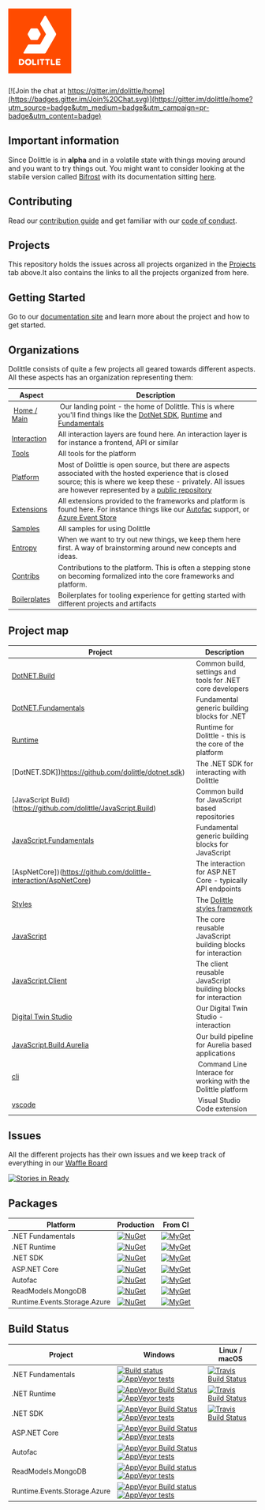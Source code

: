 # ![Dolittle Logo](Media/Logo.png)

[![Join the chat at https://gitter.im/dolittle/home](https://badges.gitter.im/Join%20Chat.svg)](https://gitter.im/dolittle/home?utm_source=badge&utm_medium=badge&utm_campaign=pr-badge&utm_content=badge)


## Important information

Since Dolittle is in **alpha** and in a volatile state with things moving around and you want to try things out. You might want to consider looking at the stabile version called [Bifrost](https://github.com/dolittle/bifrost) with its documentation sitting [here](http://www.dolittle.io/bifrost).


## Contributing

Read our [contribution guide](http://www.dolittle.io/Articles/contributing.html) and get familiar with our [code of conduct](CODE_OF_CONDUCT.md).

## Projects

This repository holds the issues across all projects organized in the [Projects](https://github.com/dolittle/Home/projects) tab above.It also contains the links to all the projects organized from here.

## Getting Started

Go to our [documentation site](http://www.dolittle.io) and learn more about the project and how to get started.

## Organizations

Dolittle consists of quite a few projects all geared towards different aspects. All these aspects has an organization representing them:

| Aspect | Description |
| ------ | ----------- |
| [Home / Main](https://github.com/dolittle) | Our landing point - the home of Dolittle. This is where you'll find things like the [DotNet SDK](http://github.com/dolittle/dotnet.sdk), [Runtime](http://github.com/dolittle/runtime) and [Fundamentals](http://github.com/dolittle/dotnet.fundamentals) |
| [Interaction](https://github.com/dolittle-interaction) | All interaction layers are found here. An interaction layer is for instance a frontend, API or similar |
| [Tools](https://github.com/dolittle-tools) | All tools for the platform |
| [Platform](https://github.com/dolittle-platform) | Most of Dolittle is open source, but there are aspects associated with the hosted experience that is closed source; this is where we keep these - privately. All issues are however represented by a [public repository](https://github.com/dolittle-platform/home) |
| [Extensions](https://github.com/dolittle-extensions) | All extensions provided to the frameworks and platform is found here. For instance things like our [Autofac](https://github.com/dolittle-extensions/DotNET.DependencyInversion.Autofac) support, or [Azure Event Store](https://github.com/dolittle-extensions/Runtime.Events.Stores.Azure.Tables) |
| [Samples](https://github.com/dolittle-samples) | All samples for using Dolittle |
| [Entropy](https://github.com/dolittle-entropy) | When we want to try out new things, we keep them here first. A way of brainstorming around new concepts and ideas. |
| [Contribs](https://github.com/dolittle-contribs) | Contributions to the platform. This is often a stepping stone on becoming formalized into the core frameworks and platform. |
| [Boilerplates](https://github.com/dolittle-boilerplates) | Boilerplates for tooling experience for getting started with different projects and artifacts |

## Project map

| Project | Description |
| ------- | ----------- |
| [DotNET.Build](https://github.com/dolittle/dotnet.build) | Common build, settings and tools for .NET core developers |
| [DotNET.Fundamentals](https://github.com/dolittle/dotnet.fundamentals) | Fundamental generic building blocks for .NET |
| [Runtime](https://github.com/dolittle/runtime) | Runtime for Dolittle - this is the core of the platform |
| [DotNET.SDK])https://github.com/dolittle/dotnet.sdk) | The .NET SDK for interacting with Dolittle |
| [JavaScript Build)(https://github.com/dolittle/JavaScript.Build) | Common build for JavaScript based repositories |
| [JavaScript.Fundamentals](https://github.com/dolittle/JavaScript.Fundamentals) | Fundamental generic building blocks for JavaScript |
| [AspNetCore])(https://github.com/dolittle-interaction/AspNetCore) | The interaction for ASP.NET Core - typically API endpoints |
| [Styles](https://github.com/dolittle-interaction/Dolittle.styles) | The [Dolittle styles framework](http://styles.dolittle.io) |
| [JavaScript](https://github.com/dolittle-interaction/JavaScript) | The core reusable JavaScript building blocks for interaction |
| [JavaScript.Client](https://github.com/dolittle-interaction/JavaScript.Client) | The client reusable JavaScript building blocks for interaction |
| [Digital Twin Studio](https://github.com/dolittle-interaction/digital_twin_studio) | Our Digital Twin Studio - interaction |
| [JavaScript.Build.Aurelia](https://github.com/dolittle-interaction/JavaScript.Build.Aurelia) | Our build pipeline for Aurelia based applications |
| [cli](https://github.com/dolittle-tools/cli) | Command Line Interace for working with the Dolittle platform |
| [vscode](https://github.com/dolittle-tools/vscode) | Visual Studio Code extension |

## Issues

All the different projects has their own issues and we keep track of everything in our [Waffle Board](https://waffle.io/dolittle/home)

[![Stories in Ready](https://badge.waffle.io/dolittle/home.png?label=ready&title=Ready)](http://waffle.io/dolittle/home)
## Packages

| Platform | Production   | From CI  |
| ------- | ------- | ------ |
| .NET Fundamentals | [![NuGet](https://img.shields.io/nuget/v/dolittle.Assemblies.svg)](https://www.nuget.org/packages?q=dolittle) | [![MyGet](https://img.shields.io/myget/dolittle/vpre/dolittle.Assemblies.svg)](https://www.myget.org/gallery/dolittle) |
| .NET Runtime | [![NuGet](https://img.shields.io/nuget/v/dolittle.Runtime.Events.svg)](https://www.nuget.org/packages?q=dolittle.Runtime) | [![MyGet](https://img.shields.io/myget/dolittle/vpre/dolittle.Runtime.Events.svg)](https://www.myget.org/gallery/dolittle) |
| .NET SDK | [![NuGet](https://img.shields.io/nuget/v/dolittle.svg)](https://www.nuget.org/packages?q=dolittle.sdk.commands) | [![MyGet](https://img.shields.io/myget/dolittle/vpre/dolittle.sdk.commands.svg)](https://www.myget.org/gallery/dolittle) |
| ASP.NET Core | [![NuGet](https://img.shields.io/nuget/v/dolittle.aspnetcore.commands.svg)](https://www.nuget.org/packages?q=dolittle.aspnetcore) | [![MyGet](https://img.shields.io/myget/dolittle/vpre/dolittle.aspnetcore.commands.svg)](https://www.myget.org/gallery/dolittle) |
| Autofac | [![NuGet](https://img.shields.io/nuget/v/dolittle.dependencyinversion.autofac.svg)](https://www.nuget.org/packages?q=dolittle.dependencyinversion.autofac) | [![MyGet](https://img.shields.io/myget/dolittle/vpre/dolittle.dependencyinversion.autofac.svg)](https://www.myget.org/gallery/dolittle) |
| ReadModels.MongoDB | [![NuGet](https://img.shields.io/nuget/v/dolittle.readmodels.mongodb.svg)](https://www.nuget.org/packages?q=dolittle.readmodels.mongodb) | [![MyGet](https://img.shields.io/myget/dolittle/vpre/dolittle.readmodels.mongodb.svg)](https://www.myget.org/gallery/dolittle) |
| Runtime.Events.Storage.Azure | [![NuGet](https://img.shields.io/nuget/v/dolittle.runtime.events.storage.azure.svg)](https://www.nuget.org/packages?q=dolittle.runtime.events.storage.azure) | [![MyGet](https://img.shields.io/myget/dolittle/vpre/dolittle.runtime.events.storage.azure.svg)](https://www.myget.org/gallery/dolittle) |


## Build Status


| Project | Windows | Linux / macOS |
| -------- | ------ | ------------- |
| .NET Fundamentals | [![Build status](https://ci.appveyor.com/api/projects/status/r53j9v19idi903ol?svg=true)](https://ci.appveyor.com/project/Dolittle/dotnet-fundamentals) [![AppVeyor tests](https://img.shields.io/appveyor/tests/Dolittle/dotnet-fundamentals.svg)]() | [![Travis Build Status](https://travis-ci.org/dolittle/DotNET.Fundamentals.svg?branch=master)](https://travis-ci.org/dolittle/DotNET.Fundamentals) |
| .NET Runtime | [![AppVeyor Build Status](https://ci.appveyor.com/api/projects/status/83b4tlt2euskb582?svg=true)](https://ci.appveyor.com/project/Dolittle/dotnet-runtime) [![AppVeyor tests](https://img.shields.io/appveyor/tests/Dolittle/dotnet-runtime.svg)]() | [![Travis Build Status](https://travis-ci.org/dolittle/DotNET.Runtime.svg?branch=master)](https://travis-ci.org/dolittle/DotNET.Runtime) |
| .NET SDK | [![AppVeyor Build Status](https://ci.appveyor.com/api/projects/status/umi5t4qs6stw9uud?svg=true)](https://ci.appveyor.com/project/Dolittle/core) [![AppVeyor tests](https://img.shields.io/appveyor/tests/Dolittle/core.svg)]() | [![Travis Build Status](https://travis-ci.org/dolittle/DotNET.SDK.svg?branch=master)](https://travis-ci.org/dolittle/DotNET.SDK) |
| ASP.NET Core | [![AppVeyor Build Status](https://ci.appveyor.com/api/projects/status/r2q9b9ya1vygyx9o?svg=true)](https://ci.appveyor.com/project/Dolittle/aspnetcore) [![AppVeyor tests](https://img.shields.io/appveyor/tests/Dolittle/aspnetcore.svg)]() |  |
| Autofac | [![AppVeyor Build Status](https://ci.appveyor.com/api/projects/status/cijukudqo5wobrst?svg=true)](https://ci.appveyor.com/project/Dolittle/dotnet-dependencyinversion-autofac) [![AppVeyor tests](https://img.shields.io/appveyor/tests/Dolittle/dotnet-dependencyinversion-autofac.svg)]() |  |
| ReadModels.MongoDB | [![AppVeyor Build status](https://ci.appveyor.com/api/projects/status/s95va5xrrg57sfdp?svg=true)](https://ci.appveyor.com/project/Dolittle/readmodels-mongodb) [![AppVeyor tests](https://img.shields.io/appveyor/tests/Dolittle/readmodels-mongodb.svg)]() |  |
| Runtime.Events.Storage.Azure | [![AppVeyor Build status](https://ci.appveyor.com/api/projects/status/ykb6utw13tn0qbkm?svg=true)](https://ci.appveyor.com/project/Dolittle/runtime-events-storage-azure) [![AppVeyor tests](https://img.shields.io/appveyor/tests/Dolittle/runtime-events-storage-azure.svg)]() |  |




